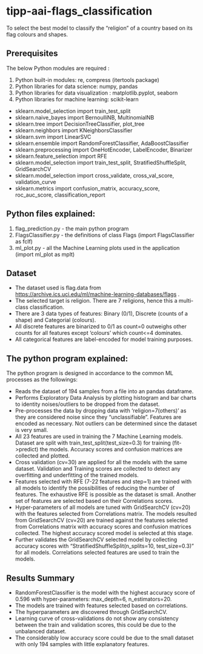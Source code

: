 # tipp-aai-flags_classification
To select the best model to classify the “religion” of a country based on its flag colours and shapes.

## Prerequisites
The below Python modules are required :

1. Python built-in modules: re, compress (itertools package)
2. Python libraries for data science: numpy, pandas
3. Python libraries for data visualization : matplotlib.pyplot, seaborn 
4. Python libraries for machine learning: scikit-learn
- sklearn.model_selection import train_test_split
- sklearn.naive_bayes import BernoulliNB, MultinomialNB
- sklearn.tree import DecisionTreeClassifier, plot_tree
- sklearn.neighbors import KNeighborsClassifier
- sklearn.svm import LinearSVC
- sklearn.ensemble import RandomForestClassifier, AdaBoostClassifier
- sklearn.preprocessing import OneHotEncoder, LabelEncoder, Binarizer
- sklearn.feature_selection import RFE
- sklearn.model_selection import train_test_split, StratifiedShuffleSplit, GridSearchCV
- sklearn.model_selection import cross_validate, cross_val_score, validation_curve
- sklearn.metrics import confusion_matrix, accuracy_score, roc_auc_score, classification_report


## Python files explained:
1. flag_prediction.py - the main python program
2. FlagsClassifier.py - the definitions of class Flags (import FlagsClassifier as fclf)
3. ml_plot.py - all the Machine Learning plots used in the application (import ml_plot as mplt)

## Dataset
- The dataset used is flag.data from https://archive.ics.uci.edu/ml/machine-learning-databases/flags .
- The selected target is religion. There are 7 religions, hence this a multi-class classification.
- There are 3 data types of features: Binary (0/1), Discrete (counts of a shape) and Categorial (colours).
- All discrete features are binarized to 0/1 as count=0 outweighs other counts for all features except ‘colours’ which count<=4 dominates.
- All categorical features are label-encoded for model training purposes. 

## The python program explained:
The python program is designed in accordance to the common ML processes as the followings:
- Reads the dataset of 194 samples from a file into an pandas dataframe.
- Performs Exploratory Data Analysis by plotting histogram and bar charts to identity noises/outliers to be dropped from the dataset.
- Pre-processes the data by dropping data with ‘religion=7(others)’ as they are considered noise since they “unclassifiable”. Features are encoded as necessary. Not outliers can be determined since the dataset is very small.
- All 23 features are used in training the 7 Machine Learning models. Dataset are split with train_test_split(test_size=0.3) for training (fit->predict) the models. Accuracy scores and confusion matrices are collected and plotted.
- Cross validation (cv=30) are applied for all the models with the same dataset. Validation and Training scores are collected to detect any overfitting and underfitting of the trained models.
- Features selected with RFE (7-22 features and step=1) are trained with all models to identify the possibilities of reducing the number of features. The exhaustive RFE is possible as the dataset is small. Another set of features are selected based on their Correlations scores.
- Hyper-parameters of all models are tuned with GridSearchCV (cv=20) with the features selected from Correlations matrix. The models resulted from GridSearchCV (cv=20) are trained against the features selected from Correlations matrix with accuracy scores and confusion matrices collected. The highest accuracy scored model is selected at this stage.
- Further validates the GridSearchCV selected model by collecting accuracy scores with “StratifiedShuffleSplit(n_splits=10, test_size=0.3)” for all models. Correlations selected features are used to train the models.

## Results Summary
- RandomForestClassifier is the model with the highest accuracy score of 0.596 with hyper-parameters: max_depth=6, n_estimators=20. 
- The models are trained with features selected based on correlations. 
- The hyperparameters are discovered through GridSearchCV. 
- Learning curve of cross-validations do not show any consistency between the train and validation scores, this could be due to the unbalanced dataset. 
- The considerably low accuracy score could be due to the small dataset with only 194 samples with little explanatory features.
